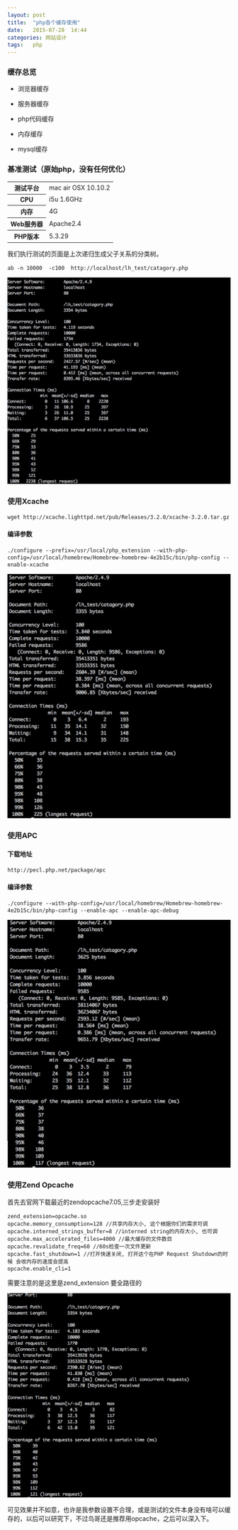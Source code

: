 ```yaml
---
layout: post
title:  "php各个缓存使用"
date:   2015-07-28  14:44
categories: 网站设计
tags:   php
---
```


### 缓存总览

+ 浏览器缓存

+ 服务器缓存

+ php代码缓存

+ 内存缓存

+ mysql缓存


### 基准测试（原始php，没有任何优化）

<table class="table table-bordered table-striped table-condensed">
    <tr>
        <th>测试平台</th>
        <td>mac air OSX 10.10.2</td>
    </tr>
    <tr>
        <th>CPU</th>
        <td>i5u 1.6GHz</td>
    </tr>
    <tr>
        <th>内存</th>
        <td>4G</td>
    </tr>
    <tr>
        <th>Web服务器</th>
        <td>Apache2.4</td>
    </tr>
    <tr>
        <th>PHP版本</th>
        <td>5.3.29</td>
    </tr>
</table>

我们执行测试的页面是上次递归生成父子关系的分类树。

    ab -n 10000  -c100  http://localhost/lh_test/catagory.php
   
![基础测试结果](/images/php_cache/ab_base.jpg)

### 使用Xcache

    wget http://xcache.lighttpd.net/pub/Releases/3.2.0/xcache-3.2.0.tar.gz

#### 编译参数

    ./configure --prefix=/usr/local/php_extension --with-php-config=/usr/local/homebrew/Homebrew-homebrew-4e2b15c/bin/php-config --enable-xcache

![基础测试结果](/images/php_cache/ab_xcache.png)

### 使用APC

#### 下载地址

    http://pecl.php.net/package/apc

#### 编译参数

    ./configure --with-php-config=/usr/local/homebrew/Homebrew-homebrew-4e2b15c/bin/php-config --enable-apc --enable-apc-debug

![基础测试结果](/images/php_cache/ab_apc.png)

### 使用Zend Opcache

首先去官网下载最近的zendopcache7.05,三步走安装好
    
    zend_extension=opcache.so
    opcache.memory_consumption=128 //共享内存大小, 这个根据你们的需求可调
    opcache.interned_strings_buffer=8 //interned string的内存大小, 也可调
    opcache.max_accelerated_files=4000 //最大缓存的文件数目
    opcache.revalidate_freq=60 //60s检查一次文件更新
    opcache.fast_shutdown=1 //打开快速关闭, 打开这个在PHP Request Shutdown的时候 会收内存的速度会提高
    opcache.enable_cli=1

需要注意的是这里是zend_extension 要全路径的

![基础测试结果](/images/php_cache/ab_opcache.png)

可见效果并不如意，也许是我参数设置不合理，或是测试的文件本身没有啥可以缓存的，以后可以研究下，不过鸟哥还是推荐用opcache，之后可以深入下。
